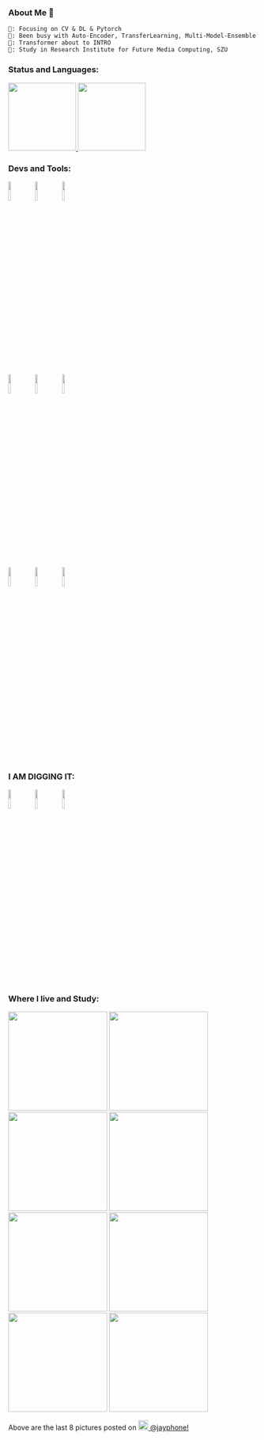 ### About Me 👋
```
📕: Focusing on CV & DL & Pytorch
🔨: Been busy with Auto-Encoder, TransferLearning, Multi-Model-Ensemble
🧱: Transformer about to INTRO
🏫: Study in Research Institute for Future Media Computing, SZU
```

### Status and Languages:
<a href="https://github.com/jayphone17">
  <img height="137px" src="https://github-readme-stats.vercel.app/api?username=jayphone17&hide_title=true&hide_border=true&show_icons=true&include_all_commits=true&count_private=true&line_height=21&text_color=000&icon_color=000&bg_color=0,ea6161,ffc64d,fffc4d,52fa5a&theme=graywhite" />
  <!-- wi*quL3fcV -->
  <img height="137px" src="https://github-readme-stats.vercel.app/api/top-langs/?username=jayphone17&hide=html&hide_border=true&layout=compact&langs_count=8&exclude_repo=comp426,Redventures-Movie-Quotes&text_color=000&icon_color=fff&bg_color=0,52fa5a,4dfcff,c64dff&theme=graywhite" />
</a>

### Devs and Tools:
<p>
  <code><img width="10%" src="https://www.vectorlogo.zone/logos/python/python-ar21.svg"></code>
  <code><img width="10%" src="https://www.vectorlogo.zone/logos/git-scm/git-scm-ar21.svg"></code>
  <code><img width="10%" src="https://www.vectorlogo.zone/logos/tensorflow/tensorflow-ar21.svg"></code>
  <br />
  <code><img width="10%" src="https://www.vectorlogo.zone/logos/jupyter/jupyter-ar21.svg"></code>
  <code><img width="10%" src="https://www.vectorlogo.zone/logos/numpy/numpy-ar21.svg"></code>
  <code><img width="10%" src="https://www.vectorlogo.zone/logos/pytorch/pytorch-ar21.svg"></code>
  <br />
  <code><img width="10%" src="https://www.vectorlogo.zone/logos/opencv/opencv-ar21.svg"></code>
  <code><img width="10%" src="https://www.vectorlogo.zone/logos/apple_xcode/apple_xcode-ar21.svg"></code>
  <code><img width="10%" src="https://www.vectorlogo.zone/logos/cmake/cmake-ar21.svg"></code>
</p>

### I AM DIGGING IT:
<p>
  <code><img width="10%" src="https://upload.wikimedia.org/wikipedia/commons/5/56/Polaroid_Originals_logo.svg"></code>
  <code><img width="10%" src="https://www.vectorlogo.zone/logos/apple/apple-ar21.svg"></code>
  <code><img width="10%" src="https://upload.wikimedia.org/wikipedia/commons/6/63/Marvel_Studios_logo.svg"></code>
</p>

### Where I live and Study:
<p>
  <img width="200" src="https://github.com/jayphone17/jayphone17/blob/main/photo/14621634318587_.pic.jpg" /> 
  <img width="200" src="https://github.com/jayphone17/jayphone17/blob/main/photo/14601634318586_.pic.jpg" /> 
  <img width="200" src="https://github.com/jayphone17/jayphone17/blob/main/photo/14631634318587_.pic.jpg" /> 
  <img width="200" src="https://github.com/jayphone17/jayphone17/blob/main/photo/14641634318587_.pic.jpg" /> 
  </br>
  <img width="200" src="https://github.com/jayphone17/jayphone17/blob/main/photo/14661634318587_.pic.jpg" /> 
  <img width="200" src="https://github.com/jayphone17/jayphone17/blob/main/photo/14611634318586_.pic.jpg" /> 
  <img width="200" src="https://github.com/jayphone17/jayphone17/blob/main/photo/14671634318588_.pic.jpg" /> 
  <img width="200" src="https://github.com/jayphone17/jayphone17/blob/main/photo/14651634318587_.pic.jpg" />   
</p>

<p>Above are the last 8 pictures posted on 
  <a href="https://www.instagram.com/azhewozhendetule728/" target="_blank">
    <img src="https://upload.wikimedia.org/wikipedia/commons/thumb/e/e7/Instagram_logo_2016.svg/1024px-Instagram_logo_2016.svg.png" width="20"/> @jayphone!
  </a>
</P>

